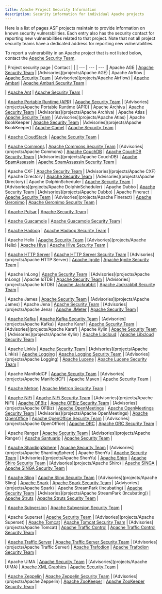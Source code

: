 ```yaml
---
title: Apache Project Security Information
description: Security information for individual Apache projects
---
```


Here is a list of pages ASF projects maintain to provide information on known security vulnerabilities. Each entry also has the security contact for reporting new vulnerabilities related to that project. Note that not all project security teams have a dedicated address for reporting new vulnerabilities.

To report a vulnerability in an Apache project that is not listed below, contact the [Apache Security Team](mailto:security@apache.org).

| Project security page | Contact | |
| --- | --- | --- || Apache AGE |  [Apache Security Team](mailto:security@apache.org) |
 [Advisories](projects/Apache AGE) 
| Apache Airflow |  [Apache Security Team](mailto:security@apache.org) |
 [Advisories](projects/Apache Airflow) 
| [Apache Ambari](None) |  [Apache Ambari Security Team](mailto:security@ambari.apache.org) |

| [Apache Ant](https://ant.apache.org/security.html) |  [Apache Security Team](mailto:security@apache.org) |

| [Apache Portable Runtime (APR)](https://apr.apache.org/security_report.html) |  [Apache Security Team](mailto:security@apache.org) |
 [Advisories](projects/Apache Portable Runtime (APR)) 
| Apache Archiva |  [Apache Security Team](mailto:security@apache.org) |
 [Advisories](projects/Apache Archiva) 
| Apache Atlas |  [Apache Security Team](mailto:security@apache.org) |
 [Advisories](projects/Apache Atlas) 
| Apache BookKeeper |  [Apache Security Team](mailto:security@apache.org) |
 [Advisories](projects/Apache BookKeeper) 
| [Apache Camel](https://camel.apache.org/security/) |  [Apache Security Team](mailto:security@apache.org) |

| [Apache CloudStack](https://cloudstack.apache.org/security.html) |  [Apache Security Team](mailto:security@apache.org) |

| [Apache Commons](https://commons.apache.org/security.html) |  [Apache Commons Security Team](mailto:security@commons.apache.org) |
 [Advisories](projects/Apache Commons) 
| [Apache CouchDB](None) |  [Apache CouchDB Security Team](mailto:security@couchdb.apache.org) |
 [Advisories](projects/Apache CouchDB) 
| [Apache SpamAssassin](https://cwiki.apache.org/confluence/display/spamassassin) |  [Apache SpamAssassin Security Team](mailto:security@spamassassin.apache.org) |

| Apache CXF |  [Apache Security Team](mailto:security@apache.org) |
 [Advisories](projects/Apache CXF) 
| Apache Directory |  [Apache Security Team](mailto:security@apache.org) |
 [Advisories](projects/Apache Directory) 
| Apache DolphinScheduler |  [Apache Security Team](mailto:security@apache.org) |
 [Advisories](projects/Apache DolphinScheduler) 
| Apache Dubbo |  [Apache Security Team](mailto:security@apache.org) |
 [Advisories](projects/Apache Dubbo) 
| Apache Fineract |  [Apache Security Team](mailto:security@apache.org) |
 [Advisories](projects/Apache Fineract) 
| [Apache Geronimo](https://geronimo.apache.org/security-reports.html) |  [Apache Geronimo Security Team](mailto:security@geronimo.apache.org) |

| [Apache Pulsar](https://github.com/apache/pulsar/security/policy) |  [Apache Security Team](mailto:security@apache.org) |

| [Apache Guacamole](https://guacamole.apache.org/security/) |  [Apache Guacamole Security Team](mailto:security@guacamole.apache.org) |

| [Apache Hadoop](https://hadoop.apache.org/mailing_lists.html) |  [Apache Hadoop Security Team](mailto:security@hadoop.apache.org) |

| Apache Helix |  [Apache Security Team](mailto:security@apache.org) |
 [Advisories](projects/Apache Helix) 
| [Apache Hive](https://hive.apache.org/mailing_lists.html) |  [Apache Hive Security Team](mailto:security@hive.apache.org) |

| [Apache HTTP Server](https://httpd.apache.org/security_report.html) |  [Apache HTTP Server Security Team](mailto:security@httpd.apache.org) |
 [Advisories](projects/Apache HTTP Server) 
| [Apache Ignite](None) |  [Apache Ignite Security Team](mailto:security@ignite.apache.org) |

| Apache InLong |  [Apache Security Team](mailto:security@apache.org) |
 [Advisories](projects/Apache InLong) 
| Apache IoTDB |  [Apache Security Team](mailto:security@apache.org) |
 [Advisories](projects/Apache IoTDB) 
| [Apache Jackrabbit](None) |  [Apache Jackrabbit Security Team](mailto:security@jackrabbit.apache.org) |

| Apache James |  [Apache Security Team](mailto:security@apache.org) |
 [Advisories](projects/Apache James) 
| Apache Jena |  [Apache Security Team](mailto:security@apache.org) |
 [Advisories](projects/Apache Jena) 
| [Apache JMeter](https://jmeter.apache.org/security.html) |  [Apache Security Team](mailto:security@apache.org) |

| [Apache Kafka](https://kafka.apache.org/project-security.html) |  [Apache Kafka Security Team](mailto:security@kafka.apache.org) |
 [Advisories](projects/Apache Kafka) 
| Apache Karaf |  [Apache Security Team](mailto:security@apache.org) |
 [Advisories](projects/Apache Karaf) 
| Apache Kylin |  [Apache Security Team](mailto:security@apache.org) |
 [Advisories](projects/Apache Kylin) 
| [Apache Libcloud](https://libcloud.apache.org/security.html) |  [Apache Libcloud Security Team](mailto:security@libcloud.apache.org) |

| Apache Linkis |  [Apache Security Team](mailto:security@apache.org) |
 [Advisories](projects/Apache Linkis) 
| [Apache Logging](None) |  [Apache Logging Security Team](mailto:security@logging.apache.org) |
 [Advisories](projects/Apache Logging) 
| [Apache Lucene](None) |  [Apache Lucene Security Team](mailto:security@lucene.apache.org) |

| Apache ManifoldCF |  [Apache Security Team](mailto:security@apache.org) |
 [Advisories](projects/Apache ManifoldCF) 
| [Apache Maven](https://maven.apache.org/security.html) |  [Apache Security Team](mailto:security@apache.org) |

| [Apache Metron](None) |  [Apache Metron Security Team](mailto:security@metron.apache.org) |

| [Apache NiFi](https://nifi.apache.org/security.html) |  [Apache NiFi Security Team](mailto:security@nifi.apache.org) |
 [Advisories](projects/Apache NiFi) 
| [Apache OFBiz](https://ofbiz.apache.org/download.html#security) |  [Apache OFBiz Security Team](mailto:security@ofbiz.apache.org) |
 [Advisories](projects/Apache OFBiz) 
| [Apache OpenMeetings](https://openmeetings.apache.org/security.html) |  [Apache OpenMeetings Security Team](mailto:security@openmeetings.apache.org) |
 [Advisories](projects/Apache OpenMeetings) 
| [Apache OpenOffice](https://openoffice.apache.org/security) |  [Apache OpenOffice Security Team](mailto:security@openoffice.apache.org) |
 [Advisories](projects/Apache OpenOffice) 
| [Apache ORC](https://orc.apache.org/security/) |  [Apache ORC Security Team](mailto:security@orc.apache.org) |

| Apache Ranger |  [Apache Security Team](mailto:security@apache.org) |
 [Advisories](projects/Apache Ranger) 
| [Apache Santuario](https://santuario.apache.org/secadv.html) |  [Apache Security Team](mailto:security@apache.org) |

| [Apache ShardingSphere](https://shardingsphere.apache.org/community/en/security/) |  [Apache Security Team](mailto:security@apache.org) |
 [Advisories](projects/Apache ShardingSphere) 
| Apache ShenYu |  [Apache Security Team](mailto:security@apache.org) |
 [Advisories](projects/Apache ShenYu) 
| [Apache Shiro](https://shiro.apache.org/security-reports.html) |  [Apache Shiro Security Team](mailto:security@shiro.apache.org) |
 [Advisories](projects/Apache Shiro) 
| [Apache SINGA](https://singa.apache.org/security.html) |  [Apache SINGA Security Team](mailto:security@singa.apache.org) |

| [Apache Sling](https://sling.apache.org/site/security.html) |  [Apache Sling Security Team](mailto:security@sling.apache.org) |
 [Advisories](projects/Apache Sling) 
| [Apache Spark](https://spark.apache.org/security.html) |  [Apache Spark Security Team](mailto:security@spark.apache.org) |
 [Advisories](projects/Apache Spark) 
| Apache StreamPark (Incubating) |  [Apache Security Team](mailto:security@apache.org) |
 [Advisories](projects/Apache StreamPark (Incubating)) 
| [Apache Struts](https://struts.apache.org/security.html) |  [Apache Struts Security Team](mailto:security@struts.apache.org) |

| [Apache Subversion](https://subversion.apache.org/security/) |  [Apache Subversion Security Team](mailto:security@subversion.apache.org) |

| Apache Superset |  [Apache Security Team](mailto:security@apache.org) |
 [Advisories](projects/Apache Superset) 
| [Apache Tomcat](https://tomcat.apache.org/security.html) |  [Apache Tomcat Security Team](mailto:security@tomcat.apache.org) |
 [Advisories](projects/Apache Tomcat) 
| [Apache Traffic Control](https://trafficcontrol.apache.org/security/index.html) |  [Apache Traffic Control Security Team](mailto:security@trafficcontrol.apache.org) |

| [Apache Traffic Server](None) |  [Apache Traffic Server Security Team](mailto:security@trafficserver.apache.org) |
 [Advisories](projects/Apache Traffic Server) 
| [Apache Trafodion](None) |  [Apache Trafodion Security Team](mailto:security@trafodion.apache.org) |

| Apache UIMA |  [Apache Security Team](mailto:security@apache.org) |
 [Advisories](projects/Apache UIMA) 
| [Apache XML Graphics](https://xmlgraphics.apache.org/security.html) |  [Apache Security Team](mailto:security@apache.org) |

| [Apache Zeppelin](https://zeppelin.apache.org/security.html) |  [Apache Zeppelin Security Team](mailto:security@zeppelin.apache.org) |
 [Advisories](projects/Apache Zeppelin) 
| [Apache ZooKeeper](https://zookeeper.apache.org/security.html) |  [Apache ZooKeeper Security Team](mailto:security@zookeeper.apache.org) |

